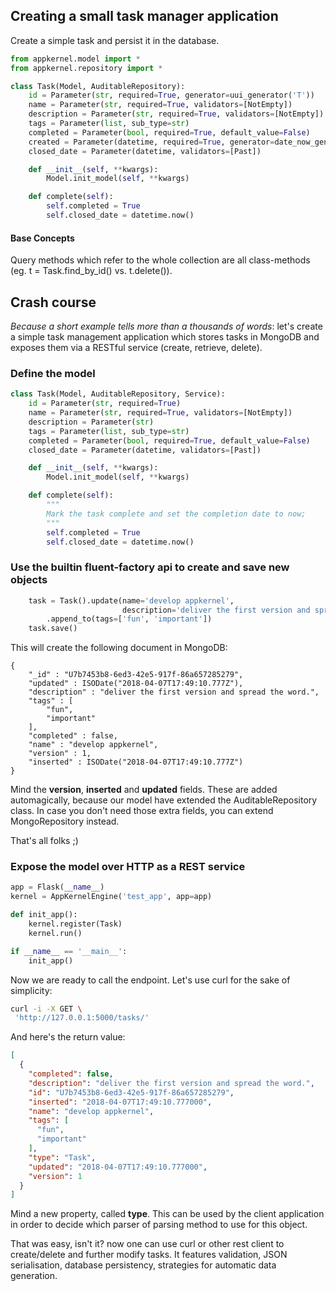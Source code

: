 ## Creating a small task manager application

Create a simple task and persist it in the database.
```python
from appkernel.model import *
from appkernel.repository import *

class Task(Model, AuditableRepository):
    id = Parameter(str, required=True, generator=uui_generator('T'))
    name = Parameter(str, required=True, validators=[NotEmpty])
    description = Parameter(str, required=True, validators=[NotEmpty])
    tags = Parameter(list, sub_type=str)
    completed = Parameter(bool, required=True, default_value=False)
    created = Parameter(datetime, required=True, generator=date_now_generator)
    closed_date = Parameter(datetime, validators=[Past])

    def __init__(self, **kwargs):
        Model.init_model(self, **kwargs)

    def complete(self):
        self.completed = True
        self.closed_date = datetime.now()
```

#### Base Concepts
Query methods which refer to the whole collection are all class-methods (eg. t = Task.find_by_id() vs. t.delete()).

###
## Crash course
*Because a short example tells more than a thousands of words*: let's create a simple task management application which stores tasks in MongoDB and exposes them via a RESTful service (create, retrieve, delete).

### Define the model
```python
class Task(Model, AuditableRepository, Service):
    id = Parameter(str, required=True)
    name = Parameter(str, required=True, validators=[NotEmpty])
    description = Parameter(str)
    tags = Parameter(list, sub_type=str)
    completed = Parameter(bool, required=True, default_value=False)
    closed_date = Parameter(datetime, validators=[Past])

    def __init__(self, **kwargs):
        Model.init_model(self, **kwargs)

    def complete(self):
        """
        Mark the task complete and set the completion date to now;
        """
        self.completed = True
        self.closed_date = datetime.now()
```
### Use the builtin fluent-factory api to create and save new objects
```python
    task = Task().update(name='develop appkernel',
                         description='deliver the first version and spread the word.') \
        .append_to(tags=['fun', 'important'])
    task.save()
```
This will create the following document in MongoDB:
```
{
    "_id" : "U7b7453b8-6ed3-42e5-917f-86a657285279",
    "updated" : ISODate("2018-04-07T17:49:10.777Z"),
    "description" : "deliver the first version and spread the word.",
    "tags" : [
        "fun",
        "important"
    ],
    "completed" : false,
    "name" : "develop appkernel",
    "version" : 1,
    "inserted" : ISODate("2018-04-07T17:49:10.777Z")
}
```
Mind the **version**, **inserted** and **updated** fields. These are added automagically, because our model have extended the AuditableRepository class.
In case you don't need those extra fields, you can extend MongoRepository instead.

That's all folks ;)

### Expose the model over HTTP as a REST service
```python
app = Flask(__name__)
kernel = AppKernelEngine('test_app', app=app)

def init_app():
    kernel.register(Task)
    kernel.run()

if __name__ == '__main__':
    init_app()
```
Now we are ready to call the endpoint. Let's use curl for the sake of simplicity:
```bash
curl -i -X GET \
 'http://127.0.0.1:5000/tasks/'
```
And here's the return value:
```json
[
  {
    "completed": false,
    "description": "deliver the first version and spread the word.",
    "id": "U7b7453b8-6ed3-42e5-917f-86a657285279",
    "inserted": "2018-04-07T17:49:10.777000",
    "name": "develop appkernel",
    "tags": [
      "fun",
      "important"
    ],
    "type": "Task",
    "updated": "2018-04-07T17:49:10.777000",
    "version": 1
  }
]
```
Mind a new property, called **type**. This can be used by the client application in order to decide which parser of parsing method to use for this object.

That was easy, isn't it? now one can use curl or other rest client to create/delete and further modify tasks. It features validation, JSON serialisation, database persistency, strategies for automatic data generation.
